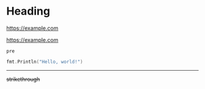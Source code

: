 # Heading

<https://example.com>

https://example.com

`pre`

```go
fmt.Println("Hello, world!")
```

---

~~strikethrough~~<br>
<!-- Soft break follows. -->


